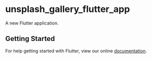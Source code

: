 # unsplash_gallery_flutter_app

A new Flutter application.

## Getting Started

For help getting started with Flutter, view our online
[documentation](https://flutter.io/).
